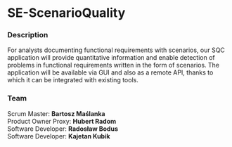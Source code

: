 # SE-ScenarioQuality

### Description
For analysts documenting functional requirements with scenarios, our SQC application will provide quantitative information and enable detection of problems in functional requirements written in the form of scenarios. The application will be available via GUI and also as a remote API, thanks to which it can be integrated with existing tools.

### Team
Scrum Master: **Bartosz Maślanka**<br>
Product Owner Proxy: **Hubert Radom**<br>
Software Developer: **Radosław Bodus**<br>
Software Developer: **Kajetan Kubik**
